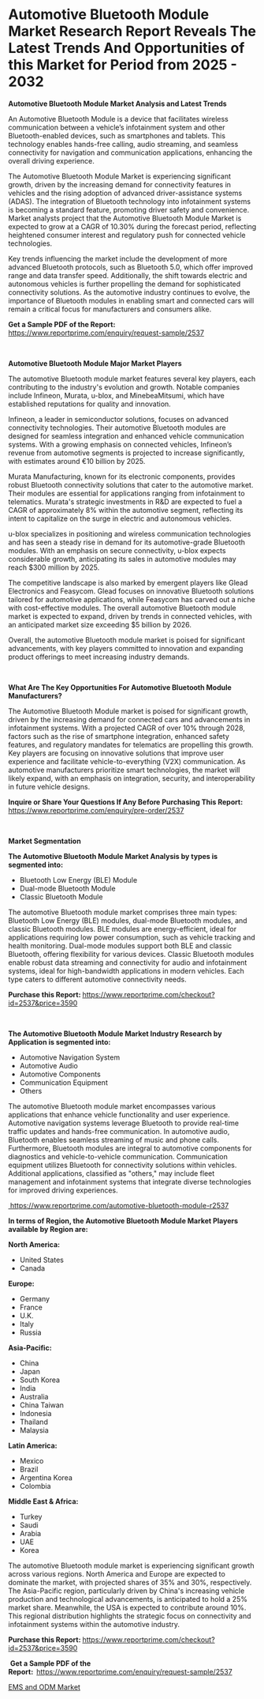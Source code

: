 <p><h1>Automotive Bluetooth Module Market Research Report Reveals The Latest Trends And Opportunities of this Market for Period from 2025 - 2032</h1></p><p><strong>Automotive Bluetooth Module Market Analysis and Latest Trends</strong></p>
<p><p>An Automotive Bluetooth Module is a device that facilitates wireless communication between a vehicle’s infotainment system and other Bluetooth-enabled devices, such as smartphones and tablets. This technology enables hands-free calling, audio streaming, and seamless connectivity for navigation and communication applications, enhancing the overall driving experience.</p><p>The Automotive Bluetooth Module Market is experiencing significant growth, driven by the increasing demand for connectivity features in vehicles and the rising adoption of advanced driver-assistance systems (ADAS). The integration of Bluetooth technology into infotainment systems is becoming a standard feature, promoting driver safety and convenience. Market analysts project that the Automotive Bluetooth Module Market is expected to grow at a CAGR of 10.30% during the forecast period, reflecting heightened consumer interest and regulatory push for connected vehicle technologies.</p><p>Key trends influencing the market include the development of more advanced Bluetooth protocols, such as Bluetooth 5.0, which offer improved range and data transfer speed. Additionally, the shift towards electric and autonomous vehicles is further propelling the demand for sophisticated connectivity solutions. As the automotive industry continues to evolve, the importance of Bluetooth modules in enabling smart and connected cars will remain a critical focus for manufacturers and consumers alike.</p></p>
<p><strong>Get a Sample PDF of the Report:&nbsp;</strong> <a href="https://www.reportprime.com/enquiry/request-sample/2537?utm_campaign=3215&utm_medium=2&utm_source=Github&utm_content=ia&utm_term=18032025&utm_id=automotive-bluetooth-module">https://www.reportprime.com/enquiry/request-sample/2537</a></p>
<p>&nbsp;</p>
<p><strong>Automotive Bluetooth Module Major Market Players</strong></p>
<p><p>The automotive Bluetooth module market features several key players, each contributing to the industry's evolution and growth. Notable companies include Infineon, Murata, u-blox, and MinebeaMitsumi, which have established reputations for quality and innovation.</p><p>Infineon, a leader in semiconductor solutions, focuses on advanced connectivity technologies. Their automotive Bluetooth modules are designed for seamless integration and enhanced vehicle communication systems. With a growing emphasis on connected vehicles, Infineon’s revenue from automotive segments is projected to increase significantly, with estimates around €10 billion by 2025.</p><p>Murata Manufacturing, known for its electronic components, provides robust Bluetooth connectivity solutions that cater to the automotive market. Their modules are essential for applications ranging from infotainment to telematics. Murata's strategic investments in R&D are expected to fuel a CAGR of approximately 8% within the automotive segment, reflecting its intent to capitalize on the surge in electric and autonomous vehicles.</p><p>u-blox specializes in positioning and wireless communication technologies and has seen a steady rise in demand for its automotive-grade Bluetooth modules. With an emphasis on secure connectivity, u-blox expects considerable growth, anticipating its sales in automotive modules may reach $300 million by 2025.</p><p>The competitive landscape is also marked by emergent players like Glead Electronics and Feasycom. Glead focuses on innovative Bluetooth solutions tailored for automotive applications, while Feasycom has carved out a niche with cost-effective modules. The overall automotive Bluetooth module market is expected to expand, driven by trends in connected vehicles, with an anticipated market size exceeding $5 billion by 2026. </p><p>Overall, the automotive Bluetooth module market is poised for significant advancements, with key players committed to innovation and expanding product offerings to meet increasing industry demands.</p></p>
<p>&nbsp;</p>
<p><strong>What Are The Key Opportunities For Automotive Bluetooth Module Manufacturers?</strong></p>
<p><p>The Automotive Bluetooth Module market is poised for significant growth, driven by the increasing demand for connected cars and advancements in infotainment systems. With a projected CAGR of over 10% through 2028, factors such as the rise of smartphone integration, enhanced safety features, and regulatory mandates for telematics are propelling this growth. Key players are focusing on innovative solutions that improve user experience and facilitate vehicle-to-everything (V2X) communication. As automotive manufacturers prioritize smart technologies, the market will likely expand, with an emphasis on integration, security, and interoperability in future vehicle designs.</p></p>
<p><strong>Inquire or Share Your Questions If Any Before Purchasing This Report:</strong> <a href="https://www.reportprime.com/enquiry/pre-order/2537?utm_campaign=3215&utm_medium=2&utm_source=Github&utm_content=ia&utm_term=18032025&utm_id=automotive-bluetooth-module">https://www.reportprime.com/enquiry/pre-order/2537</a></p>
<p>&nbsp;</p>
<p><strong>Market Segmentation</strong></p>
<p><strong>The Automotive Bluetooth Module Market Analysis by types is segmented into:</strong></p>
<p><ul><li>Bluetooth Low Energy (BLE) Module</li><li>Dual-mode Bluetooth Module</li><li>Classic Bluetooth Module</li></ul></p>
<p><p>The automotive Bluetooth module market comprises three main types: Bluetooth Low Energy (BLE) modules, dual-mode Bluetooth modules, and classic Bluetooth modules. BLE modules are energy-efficient, ideal for applications requiring low power consumption, such as vehicle tracking and health monitoring. Dual-mode modules support both BLE and classic Bluetooth, offering flexibility for various devices. Classic Bluetooth modules enable robust data streaming and connectivity for audio and infotainment systems, ideal for high-bandwidth applications in modern vehicles. Each type caters to different automotive connectivity needs.</p></p>
<p><strong>Purchase this Report:&nbsp;</strong><a href="https://www.reportprime.com/checkout?id=2537&price=3590&utm_campaign=3215&utm_medium=2&utm_source=Github&utm_content=ia&utm_term=18032025&utm_id=automotive-bluetooth-module">https://www.reportprime.com/checkout?id=2537&price=3590</a></p>
<p>&nbsp;</p>
<p><strong>The Automotive Bluetooth Module Market Industry Research by Application is segmented into:</strong></p>
<p><ul><li>Automotive Navigation System</li><li>Automotive Audio</li><li>Automotive Components</li><li>Communication Equipment</li><li>Others</li></ul></p>
<p><p>The automotive Bluetooth module market encompasses various applications that enhance vehicle functionality and user experience. Automotive navigation systems leverage Bluetooth to provide real-time traffic updates and hands-free communication. In automotive audio, Bluetooth enables seamless streaming of music and phone calls. Furthermore, Bluetooth modules are integral to automotive components for diagnostics and vehicle-to-vehicle communication. Communication equipment utilizes Bluetooth for connectivity solutions within vehicles. Additional applications, classified as "others," may include fleet management and infotainment systems that integrate diverse technologies for improved driving experiences.</p></p>
<p><a href="https://www.reportprime.com/automotive-bluetooth-module-r2537?utm_campaign=3215&utm_medium=2&utm_source=Github&utm_content=ia&utm_term=18032025&utm_id=automotive-bluetooth-module">&nbsp;https://www.reportprime.com/automotive-bluetooth-module-r2537</a></p>
<p><strong>In terms of Region, the Automotive Bluetooth Module Market Players available by Region are:</strong></p>
<p>
    <p> <strong> North America: </strong>
        <ul>
            <li>United States</li>
            <li>Canada</li>
        </ul>
        </p> 
    <p> <strong> Europe: </strong>
        <ul>
            <li>Germany</li>
            <li>France</li>
            <li>U.K.</li>
            <li>Italy</li>
            <li>Russia</li>
        </ul>
        </p> 
    <p> <strong> Asia-Pacific: </strong>
        <ul>
            <li>China</li>
            <li>Japan</li>
            <li>South Korea</li>
            <li>India</li>
            <li>Australia</li>
            <li>China Taiwan</li>
            <li>Indonesia</li>
            <li>Thailand</li>
            <li>Malaysia</li>
        </ul>
        </p> 
    <p> <strong> Latin America: </strong>
        <ul>
            <li>Mexico</li>
            <li>Brazil</li>
            <li>Argentina Korea</li>
            <li>Colombia</li>
        </ul>
        </p> 
    <p> <strong> Middle East & Africa: </strong>
        <ul>
            <li>Turkey</li>
            <li>Saudi</li>
            <li>Arabia</li>
            <li>UAE</li>
            <li>Korea</li>
        </ul>
    </p>
    </p>
<p><p>The automotive Bluetooth module market is experiencing significant growth across various regions. North America and Europe are expected to dominate the market, with projected shares of 35% and 30%, respectively. The Asia-Pacific region, particularly driven by China's increasing vehicle production and technological advancements, is anticipated to hold a 25% market share. Meanwhile, the USA is expected to contribute around 10%. This regional distribution highlights the strategic focus on connectivity and infotainment systems within the automotive industry.</p></p>
<p><strong>Purchase this Report: </strong><a href="https://www.reportprime.com/checkout?id=2537&price=3590&utm_campaign=3215&utm_medium=2&utm_source=Github&utm_content=ia&utm_term=18032025&utm_id=automotive-bluetooth-module">https://www.reportprime.com/checkout?id=2537&price=3590</a></p>
<p>&nbsp;<strong>Get a Sample PDF of the Report:&nbsp;&nbsp;</strong><a href="https://www.reportprime.com/enquiry/request-sample/2537?utm_campaign=3215&utm_medium=2&utm_source=Github&utm_content=ia&utm_term=18032025&utm_id=automotive-bluetooth-module">https://www.reportprime.com/enquiry/request-sample/2537</a></p>
<p><strong></strong></p>
<p><p><a href="https://github.com/ebalabenoot/Market-Research-Report-List-1/blob/main/ems-and-odm-market.md?utm_campaign=3215&utm_medium=2&utm_source=Github&utm_content=ia&utm_term=18032025&utm_id=automotive-bluetooth-module">EMS and ODM Market</a></p></p>